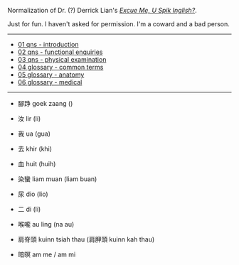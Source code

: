 Normalization of Dr. (?) Derrick Lian's [*Excue Me, U Spik Inglish?*](http://www.medsoc.org.sg/medicus/notes.htm).

Just for fun. I haven't asked for permission. I'm a coward and a bad person.

----

* [01 qns - introduction](https://szc126.github.io/sg-medical-glossary/01%20qns%20-%20introduction.htm)
* [02 qns - functional enquiries](https://szc126.github.io/sg-medical-glossary/02%20qns%20-%20functional%20enquiries.htm)
* [03 qns - physical examination](https://szc126.github.io/sg-medical-glossary/03%20qns%20-%20physical%20examination.htm)
* [04 glossary - common terms](https://szc126.github.io/sg-medical-glossary/04%20glossary%20-%20common%20terms.htm)
* [05 glossary - anatomy](https://szc126.github.io/sg-medical-glossary/05%20glossary%20-%20anatomy.htm)
* [06 glossary - medical](https://szc126.github.io/sg-medical-glossary/06%20glossary%20-%20medical.htm)

----

* 腳踭 goek zaang ()

* 汝 lir (li)
* 我 ua (gua)
* 去 khir (khi)
* 血 huit (huih)
* 染蠻 liam muan (liam buan)
* 尿 dio (lio)
* 二 di (li)
* 喉嚨 au ling (na au)
* 肩脊頭 kuinn tsiah thau (肩胛頭 kuinn kah thau)
* 暗暝 am me / am mi
